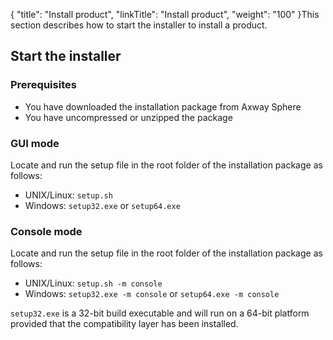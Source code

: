 {
    "title": "Install product",
    "linkTitle": "Install product",
    "weight": "100"
}This section describes how to start the installer to install a product.

## Start the installer

### Prerequisites

-   You have downloaded the installation package from Axway Sphere
-   You have uncompressed or unzipped the package

### GUI mode

Locate and run the setup file in the root folder of the installation package as follows:

-   UNIX/Linux: `setup.sh`
-   Windows: `setup32.exe` or `setup64.exe`

### Console mode

Locate and run the setup file in the root folder of the installation package as follows:

-   UNIX/Linux: `setup.sh -m console`
-   Windows: `setup32.exe -m console` or `setup64.exe -m console`

`setup32.exe` is a 32-bit build executable and will run on a 64-bit platform provided that the compatibility layer has been installed.
